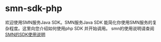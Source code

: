 # smn-sdk-php
欢迎使用SMN服务Java SDK。SMN服务Java SDK 能简化你使用SMN服务的复杂程度。这里向您介绍如何使用php SDK 并开始调用。
smn的使用说明请查阅[SMN的SDK使用说明](https://github.com/SimpleMessageNotification/smn-sdk-php/wiki)
